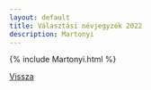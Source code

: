 ```yaml
---
layout: default
title: Választási névjegyzék 2022
description: Martonyi
---
```


{% include Martonyi.html %}

[Vissza](./)